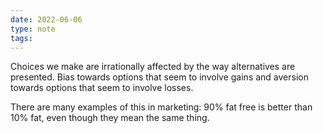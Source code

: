 ```yaml
---
date: 2022-06-06
type: note  
tags: 
---
```


Choices we make are irrationally affected by the way alternatives are presented.
Bias towards options that seem to involve gains and aversion towards options that seem to involve losses.

There are many examples of this in marketing: 90% fat free is better than 10% fat, even though they mean the same thing.
